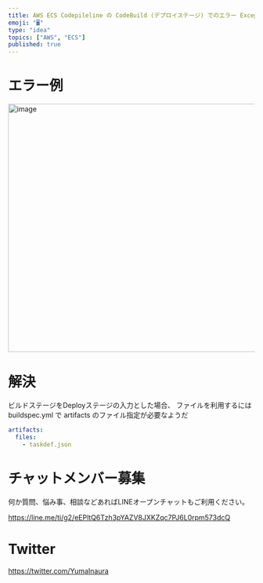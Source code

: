 ```yaml
---
title: AWS ECS Codepileline の CodeBuild (デプロイステージ) でのエラー Exception while tryi
emoji: "🖥"
type: "idea"
topics: ["AWS", "ECS"]
published: true
---
```


# エラー例

<img width="506" alt="image" src="https://github.com/YumaInaura/YumaInaura/assets/13635059/3af44f6c-5c22-450d-9e25-d1a8cc244d4c">

# 解決

ビルドステージをDeployステージの入力とした場合、
ファイルを利用するには buildspec.yml で artifacts のファイル指定が必要なようだ 

```yml
artifacts:
  files:
    - taskdef.json
```


# チャットメンバー募集


何か質問、悩み事、相談などあればLINEオープンチャットもご利用ください。

https://line.me/ti/g2/eEPltQ6Tzh3pYAZV8JXKZqc7PJ6L0rpm573dcQ


# Twitter

https://twitter.com/YumaInaura

